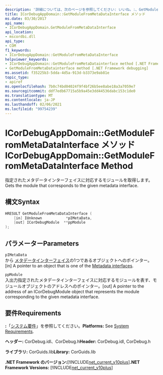 ```yaml
---
description: '詳細については、次のページを参照してください: いいね。:、GetModuleFromMetaDataInterface メソッド'
title: ICorDebugAppDomain::GetModuleFromMetaDataInterface メソッド
ms.date: 03/30/2017
api_name:
- ICorDebugAppDomain.GetModuleFromMetaDataInterface
api_location:
- mscordbi.dll
api_type:
- COM
f1_keywords:
- ICorDebugAppDomain::GetModuleFromMetaDataInterface
helpviewer_keywords:
- ICorDebugAppDomain::GetModuleFromMetaDatainterface method [.NET Framework debugging]
- GetModuleFromMetaDatainterface method [.NET Framework debugging]
ms.assetid: f35225b3-5dda-4d5a-913d-b3373e9ab81e
topic_type:
- apiref
ms.openlocfilehash: 7b0c74bd04024f9f4bf26b5ee8abe18a3a7059e7
ms.sourcegitcommit: ddf7edb67715a5b9a45e3dd44536dabc153c1de0
ms.translationtype: MT
ms.contentlocale: ja-JP
ms.lasthandoff: 02/06/2021
ms.locfileid: "99754239"
---
```

# <a name="icordebugappdomaingetmodulefrommetadatainterface-method"></a><span data-ttu-id="fdabf-103">ICorDebugAppDomain::GetModuleFromMetaDataInterface メソッド</span><span class="sxs-lookup"><span data-stu-id="fdabf-103">ICorDebugAppDomain::GetModuleFromMetaDataInterface Method</span></span>

<span data-ttu-id="fdabf-104">指定されたメタデータインターフェイスに対応するモジュールを取得します。</span><span class="sxs-lookup"><span data-stu-id="fdabf-104">Gets the module that corresponds to the given metadata interface.</span></span>  
  
## <a name="syntax"></a><span data-ttu-id="fdabf-105">構文</span><span class="sxs-lookup"><span data-stu-id="fdabf-105">Syntax</span></span>  
  
```cpp  
HRESULT GetModuleFromMetaDataInterface (  
    [in] IUnknown           *pIMetaData,  
    [out] ICorDebugModule  **ppModule  
);  
```  
  
## <a name="parameters"></a><span data-ttu-id="fdabf-106">パラメーター</span><span class="sxs-lookup"><span data-stu-id="fdabf-106">Parameters</span></span>  

 `pIMetaData`  
 <span data-ttu-id="fdabf-107">から [メタデータインターフェイス](../metadata/metadata-interfaces.md)の1つであるオブジェクトへのポインター。</span><span class="sxs-lookup"><span data-stu-id="fdabf-107">[in] A pointer to an object that is one of the [Metadata interfaces](../metadata/metadata-interfaces.md).</span></span>  
  
 `ppModule`  
 <span data-ttu-id="fdabf-108">入出力指定されたメタデータインターフェイスに対応するモジュールを表す、モジュールオブジェクトのアドレスへのポインター。</span><span class="sxs-lookup"><span data-stu-id="fdabf-108">[out] A pointer to the address of an ICorDebugModule object that represents the module corresponding to the given metadata interface.</span></span>  
  
## <a name="requirements"></a><span data-ttu-id="fdabf-109">要件</span><span class="sxs-lookup"><span data-stu-id="fdabf-109">Requirements</span></span>  

 <span data-ttu-id="fdabf-110">**:**「[システム要件](../../get-started/system-requirements.md)」を参照してください。</span><span class="sxs-lookup"><span data-stu-id="fdabf-110">**Platforms:** See [System Requirements](../../get-started/system-requirements.md).</span></span>  
  
 <span data-ttu-id="fdabf-111">**ヘッダー:** CorDebug.idl、CorDebug.h</span><span class="sxs-lookup"><span data-stu-id="fdabf-111">**Header:** CorDebug.idl, CorDebug.h</span></span>  
  
 <span data-ttu-id="fdabf-112">**ライブラリ:** CorGuids.lib</span><span class="sxs-lookup"><span data-stu-id="fdabf-112">**Library:** CorGuids.lib</span></span>  
  
 <span data-ttu-id="fdabf-113">**.NET Framework のバージョン:**[!INCLUDE[net_current_v10plus](../../../../includes/net-current-v10plus-md.md)]</span><span class="sxs-lookup"><span data-stu-id="fdabf-113">**.NET Framework Versions:** [!INCLUDE[net_current_v10plus](../../../../includes/net-current-v10plus-md.md)]</span></span>
